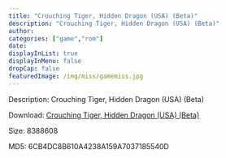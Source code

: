 ```yaml
---
title: "Crouching Tiger, Hidden Dragon (USA) (Beta)"
description: "Crouching Tiger, Hidden Dragon (USA) (Beta)"
author: 
categories: ["game","rom"]
date: 
displayInList: true
displayInMenu: false
dropCap: false
featuredImage: /img/miss/gamemiss.jpg
---
```


Description: Crouching Tiger, Hidden Dragon (USA) (Beta)

Download: <a style="text-decoration:underline;" href="https://mega.nz/#!DHA0BYIA!YR8NdlWR6Bwh5ZGStcxsWvU8HylvUFoVnlWK4O0YkJc" target = "_blank" rel = "nofollow" > Crouching Tiger, Hidden Dragon (USA) (Beta)</a>

Size: 8388608

MD5: 6CB4DC8B610A4238A159A7037185540D


